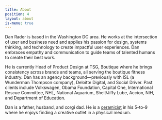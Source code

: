 ```yaml
---
title: About
position: 4
layout: about
is-menu: true
---
```


Dan Rader is based in the Washington DC area. He works at the intersection of user and business need and applies his passion for design, systems thinking, and technology to create impactful user experiences.  Dan embraces empathy and communication to guide teams of talented humans to create their best work.

He is currently Head of Product Design at TSG, Boutique where he brings consistency across brands and teams, all serving the boutique fitness industry. Dan has an agency background—previously with ISL (a Wunderman Thompson company), Deloitte Digital, and Social Driver. Past clients include Volkswagen, Obama Foundation, Capital One, International Rescue Committee, NHL, National Aquarium, Shell/Jiffy Lube, Accion, NIH, and Department of Education.

Dan is a father, husband, and corgi dad. He is a [ceramicist](/pottery/) in his 5-to-9 where he enjoys finding a creative outlet in a physical medium. 
